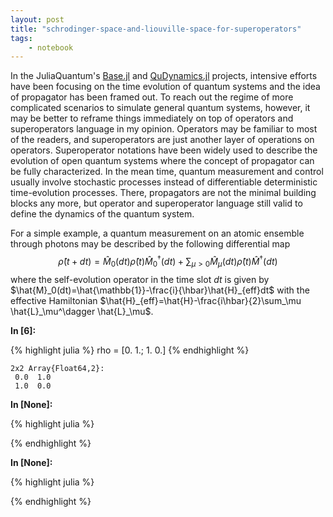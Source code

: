 ```yaml
---
layout: post
title: "schrodinger-space-and-liouville-space-for-superoperators"
tags:
    - notebook
--- 
```

In the JuliaQuantum's [Base.jl](https://github.com/JuliaQuantum/QuBase.jl) and
[QuDynamics.jl](https://github.com/JuliaQuantum/QuDynamics.jl) projects,
intensive efforts have been focusing on the time evolution of quantum systems
and the idea of propagator has been framed out.
To reach out the regime of more complicated scenarios to simulate general
quantum systems, however, it may be better to reframe things immediately on top
of operators and superoperators language in my opinion.
Operators may be familiar to most of the readers, and superoperators are just
another layer of operations on operators.
Superoperator notations have been widely used to describe the evolution of open
quantum systems where the concept of propagator can be fully characterized.
In the mean time, quantum measurement and control usually involve stochastic
processes instead of differentiable deterministic time-evolution processes.
There, propagators are not the minimal building blocks any more, but operator
and superoperator language still valid to define the dynamics of the quantum
system.

 
 
For a simple example, a quantum measurement on an atomic ensemble through
photons may be described by the following differential map
$$\hat{\rho}(t+dt) = \hat{M}_0(dt)\hat{\rho}(t)\hat{M}^\dagger_0(dt) +
\sum_{\mu>0} \hat{M}_\mu (dt)\hat{\rho}(t)\hat{M}^\dagger(dt) $$
where the self-evolution operator in the time slot $dt$ is given by
$\hat{M}_0(dt)=\hat{\mathbb{1}}-\frac{i}{\hbar}\hat{H}_{eff}dt$ with the
effective Hamiltonian $\hat{H}_{eff}=\hat{H}-\frac{i\hbar}{2}\sum_\mu
\hat{L}_\mu^\dagger \hat{L}_\mu$.
 

**In [6]:**

{% highlight julia %}
rho = [0. 1.; 
       1. 0.]
{% endhighlight %}




    2x2 Array{Float64,2}:
     0.0  1.0
     1.0  0.0



**In [None]:**

{% highlight julia %}

{% endhighlight %}

**In [None]:**

{% highlight julia %}

{% endhighlight %}
